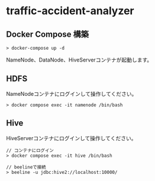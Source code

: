 # traffic-accident-analyzer

## Docker Compose 構築
```shell
> docker-compose up -d
```

NameNode、DataNode、HiveServerコンテナが起動します。

## HDFS
NameNodeコンテナにログインして操作してください。
```shell
> docker compose exec -it namenode /bin/bash
```

## Hive
HiveServerコンテナにログインして操作してください。
```shell
// コンテナにログイン
> docker compose exec -it hive /bin/bash

// beelineで接続
> beeline -u jdbc:hive2://localhost:10000/
```

